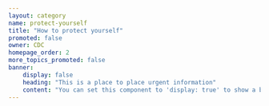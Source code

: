 ```yaml
---
layout: category
name: protect-yourself
title: "How to protect yourself"
promoted: false
owner: CDC
homepage_order: 2
more_topics_promoted: false
banner:
    display: false
    heading: "This is a place to place urgent information"
    content: "You can set this component to 'display: true' to show a banner at the top of the page."
---
```

